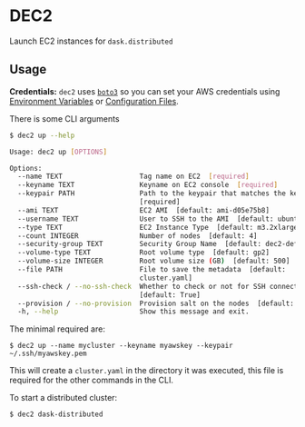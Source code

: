 # DEC2

Launch EC2 instances for `dask.distributed`


## Usage

**Credentials:** `dec2` uses [`boto3`](http://boto3.readthedocs.org/en/latest/index.html) so you can set your AWS credentials using [Environment
Variables](http://boto3.readthedocs.org/en/latest/guide/configuration.html#environment-variables)
or [Configuration Files](http://boto3.readthedocs.org/en/latest/guide/configuration.html#configuration-files).

There is some CLI arguments
```bash
$ dec2 up --help

Usage: dec2 up [OPTIONS]

Options:
  --name TEXT                   Tag name on EC2  [required]
  --keyname TEXT                Keyname on EC2 console  [required]
  --keypair PATH                Path to the keypair that matches the keyname
                                [required]
  --ami TEXT                    EC2 AMI  [default: ami-d05e75b8]
  --username TEXT               User to SSH to the AMI  [default: ubuntu]
  --type TEXT                   EC2 Instance Type  [default: m3.2xlarge]
  --count INTEGER               Number of nodes  [default: 4]
  --security-group TEXT         Security Group Name  [default: dec2-default]
  --volume-type TEXT            Root volume type  [default: gp2]
  --volume-size INTEGER         Root volume size (GB)  [default: 500]
  --file PATH                   File to save the metadata  [default:
                                cluster.yaml]
  --ssh-check / --no-ssh-check  Whether to check or not for SSH connection
                                [default: True]
  --provision / --no-provision  Provision salt on the nodes  [default: True]
  -h, --help                    Show this message and exit.
```

The minimal required are:

```
$ dec2 up --name mycluster --keyname myawskey --keypair ~/.ssh/myawskey.pem
```

This will create a `cluster.yaml` in the directory it was executed, this file is required for the other commands in the CLI.

To start a distributed cluster:

```
$ dec2 dask-distributed
```
